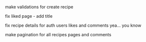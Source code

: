 
make validations for create recipe

fix liked page - add title 

fix recipe details for auth users likes and comments yea... you know

make pagination for all recipes pages and comments

